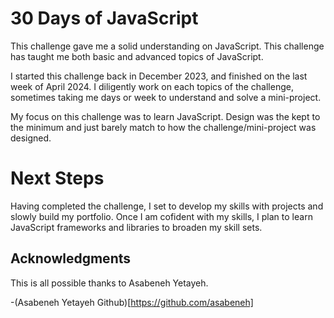 # 30 Days of JavaScript

This challenge gave me a solid understanding on JavaScript. This challenge has taught me both basic and advanced topics of JavaScript.

I started this challenge back in December 2023, and finished on the last week of April 2024. I diligently work on each topics of the challenge, sometimes taking me days or week to understand and solve a mini-project. 

My focus on this challenge was to learn JavaScript. Design was the kept to the minimum and just barely match to how the challenge/mini-project was designed.


# Next Steps

Having completed the challenge, I set to develop my skills with projects and slowly build my portfolio. 
Once I am cofident with my skills, I plan to learn JavaScript frameworks and libraries to broaden my skill sets.

## Acknowledgments

This is all possible thanks to Asabeneh Yetayeh.

-(Asabeneh Yetayeh Github)[https://github.com/asabeneh]